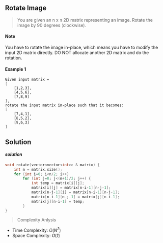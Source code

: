 ## Rotate Image

> You are given an n x n 2D matrix representing an image.
> Rotate the image by 90 degrees (clockwise).
#### Note
You have to rotate the image in-place, which means you have to modify the input 2D matrix directly. DO NOT allocate another 2D matrix and do the rotation.

#### Example 1
```
Given input matrix = 
[
    [1,2,3],
    [4,5,6],
    [7,8,9]
],
rotate the input matrix in-place such that it becomes:
[
    [7,4,1],
    [8,5,2],
    [9,6,3]
]
```

## Solution
#### ***solution***
```cpp
void rotate(vector<vector<int>> & matrix) {
    int n = matrix.size();
    for (int i=0; i<n/2; i++)
        for (int j=0; j<(n+1)/2; j++) {
            int temp = matrix[i][j];
            matrix[i][j] = matrix[n-i-1][n-j-1];
            matrix[n-j-1][i] = matrix[n-i-1][n-j-1];
            matrix[n-i-1][n-j-1] = matrix[j][n-i-1];
            matrix[j][n-i-1] = temp;
        }
} 
```
> Complexity Anlysis
- Time Complexity: *O*(*N<sup>2</sup>*)
- Space Complexity: *O*(*1*)

